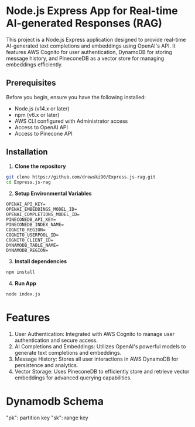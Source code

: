 # Node.js Express App for Real-time AI-generated Responses (RAG)

This project is a Node.js Express application designed to provide real-time AI-generated text completions and embeddings using OpenAI's API. It features AWS Cognito for user authentication, DynamoDB for storing message history, and PineconeDB as a vector store for managing embeddings efficiently.

## Prerequisites

Before you begin, ensure you have the following installed:
- Node.js (v14.x or later)
- npm (v6.x or later)
- AWS CLI configured with Administrator access
- Access to OpenAI API
- Access to Pinecone API

## Installation

1. **Clone the repository**

```bash
git clone https://github.com/drewski90/Express.js-rag.git
cd Express.js-rag
```

2. **Setup Environmental Variables**
```
OPENAI_API_KEY=
OPENAI_EMBEDDINGS_MODEL_ID=
OPENAI_COMPLETIONS_MODEL_ID=
PINECONEDB_API_KEY=
PINECONEDB_INDEX_NAME=
COGNITO_REGION=
COGNITO_USERPOOL_ID=
COGNITO_CLIENT_ID=
DYNAMODB_TABLE_NAME=
DYNAMODB_REGION=
```
3. **Install dependencies**
```bash
npm install
```

4. **Run App**
```bash
node index.js
```

# Features

  1. User Authentication: Integrated with AWS Cognito to manage user authentication and secure access.
  2. AI Completions and Embeddings: Utilizes OpenAI's powerful models to generate text completions and embeddings.
  3. Message History: Stores all user interactions in AWS DynamoDB for persistence and analytics.
  4. Vector Storage: Uses PineconeDB to efficiently store and retrieve vector embeddings for advanced querying capabilities.

# Dynamodb Schema

"pk": partition key
"sk": range key